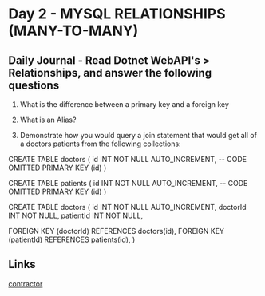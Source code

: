 # Day 2 - MYSQL RELATIONSHIPS (MANY-TO-MANY)

## Daily Journal - Read Dotnet WebAPI's > Relationships, and answer the following questions

1. What is the difference between a primary key and a foreign key



2. What is an Alias?



3. Demonstrate how you would query a join statement that would get all of a doctors patients from the following collections:

CREATE TABLE doctors (
  id INT NOT NULL AUTO_INCREMENT,
  -- CODE OMITTED
  PRIMARY KEY (id)
)

CREATE TABLE patients (
  id INT NOT NULL AUTO_INCREMENT,
  -- CODE OMITTED
  PRIMARY KEY (id)
)

CREATE TABLE doctors (
  id INT NOT NULL AUTO_INCREMENT,
  doctorId INT NOT NULL,
  patientId INT NOT NULL,

  FOREIGN KEY (doctorId)
    REFERENCES doctors(id),
  FOREIGN KEY (patientId)
    REFERENCES patients(id),
)




## Links
[contractor](https://github.com/PaytonMacdonald/contractor)